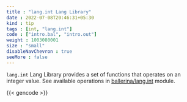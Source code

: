 ```yaml
---
title : "lang.int Lang Library"
date : 2022-07-08T20:46:31+05:30
kind : tip 
tags : [int, "lang.int"] 
code : ["intro.bal", "intro.out"] 
weight : 1003080001  
size : "small" 
disableNavChevron : true 
seeMore : false
---
```


`lang.int` Lang Library provides a set of functions that operates on an integer value. See available operations in [ballerina/lang.int](https://ballerina.io/spec/lang/master/#lang.int) module.

<!--more-->

{{< gencode >}}